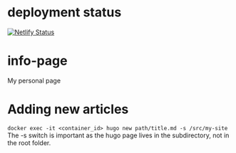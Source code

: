 # deployment status

[![Netlify Status](https://api.netlify.com/api/v1/badges/9f20aa7f-62f2-4698-b8a5-a8a6e917833a/deploy-status)](https://app.netlify.com/sites/mellifluous-tanuki-c3c7ec/deploys)
# info-page
My personal page

# Adding new articles
`docker exec -it <container_id> hugo new path/title.md -s /src/my-site`
The -s switch is important as the hugo page lives in the subdirectory, not in the root folder.